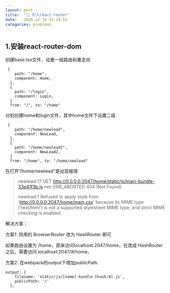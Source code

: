 ```yaml
---
layout: post
title:  "二 引入react-router"
date:   2020-12-14 15:14:54
categories: problems
---
```

## 1.安装react-router-dom
创建base.tsx文件，设置一级路由和重定向

	 {
	    path: "/home",
	    component: Home,
	  },
	  {
	    path: "/login",
	    component: Login,
	  }
	  from: "/", to: "/home"
分别创建home和login文件，其中home文件下设置二级

	 {
	    path: "/home/newlead",
	    component: NewLead,
	  },
	  {
	    path: "/home/newlead2",
	    component: NewLead2,
	  }
	  from: "/home", to: "/home/newlead"
在打开“/home/newlead”是出现报错
> newlead:17 GET http://0.0.0.0:2047/home/static/js/main-bundle-33e41f3b.js net::ERR_ABORTED 404 (Not Found)
> 
> newlead:1 Refused to apply style from 'http://0.0.0.0:2047/home/main.css' because its MIME type ('text/html') is not a supported stylesheet MIME type, and strict MIME checking is enabled.

解决方案：

方案1: 将用的 BrowserRouter 改为 HashRouter 即可

如果路由设置为 /home，原来访问localhost:2047/home，在改成 HashRouter 之后，需要访问 localhost:2047/#/home。
  
方案2: 在webpack的output下增加publicPath.

	output: {
	    filename: 'static/js/[name]-bundle-[hash:8].js',
	    publicPath: '/'
	  },